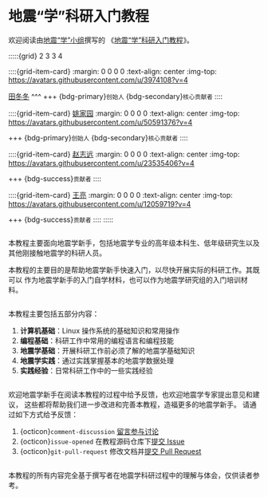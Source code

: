 # 地震“学”科研入门教程

欢迎阅读由[地震“学”小组](https://github.com/orgs/seismo-learn/people)撰写的
《[地震“学”科研入门教程](https://seismo-learn.org/seismology101/)》。

:::::{grid} 2 3 3 4

::::{grid-item-card}
:margin: 0 0 0 0
:text-align: center
:img-top: https://avatars.githubusercontent.com/u/3974108?v=4

[田冬冬](https://github.com/seisman)
^^^
+++
{bdg-primary}`创始人` {bdg-secondary}`核心贡献者`
::::

::::{grid-item-card} [姚家园](https://github.com/core-man)
:margin: 0 0 0 0
:text-align: center
:img-top: https://avatars.githubusercontent.com/u/50591376?v=4

+++
{bdg-primary}`创始人` {bdg-secondary}`核心贡献者`
::::

::::{grid-item-card} [赵志远](https://github.com/zhaozhiyuan1989)
:margin: 0 0 0 0
:text-align: center
:img-top: https://avatars.githubusercontent.com/u/23535406?v=4

+++
{bdg-success}`贡献者`
::::

::::{grid-item-card} [王亮](https://github.com/wangliang1989)
:margin: 0 0 0 0
:text-align: center
:img-top: https://avatars.githubusercontent.com/u/12059719?v=4

+++
{bdg-success}`贡献者`
::::
:::::

```{rubric} 目标与受众
```
本教程主要面向地震学新手，包括地震学专业的高年级本科生、低年级研究生以及
其他刚接触地震学的科研人员。

本教程的主要目的是帮助地震学新手快速入门，以尽快开展实际的科研工作。其既可以
作为地震学新手的入门自学材料，也可以作为地震学研究组的入门培训材料。

```{rubric} 教程内容
```
本教程主要包括五部分内容：

1. **计算机基础**：Linux 操作系统的基础知识和常用操作
2. **编程基础**：科研工作中常用的编程语言和编程技能
3. **地震学基础**：开展科研工作前必须了解的地震学基础知识
4. **地震学实践**：通过实践掌握基本的地震学数据处理
5. **实践经验**：日常科研工作中的一些实践经验

```{rubric} 反馈与建议
```
欢迎地震学新手在阅读本教程的过程中给予反馈，也欢迎地震学专家提出意见和建议，
这些都将帮助我们进一步改进和完善本教程，造福更多的地震学新手。
请通过如下方式给予反馈：

1. {octicon}`comment-discussion` [留言参与讨论](https://github.com/orgs/seismo-learn/discussions)
2. {octicon}`issue-opened` 在教程源码仓库下[提交 Issue](https://github.com/seismo-learn/seismology101/issues)
3. {octicon}`git-pull-request` 修改文档并[提交 Pull Request](https://github.com/seismo-learn/seismology101/pulls)

```{rubric} 免责声明
```
本教程的所有内容完全基于撰写者在地震学科研过程中的理解与体会，仅供读者参考。
